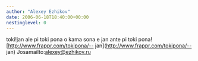 ```yaml
---
author: "Alexey Ezhikov"
date: 2006-06-18T18:40:00+00:00
nestinglevel: 0
---
```

toki!jan ale pi toki pona o kama sona e jan ante pi toki pona![http://www.frappr.com/tokipona/--
jan](http://www.frappr.com/tokipona/--
jan) Josamailto:[alexey@ezhikov.ru](mailto://alexey@ezhikov.ru)